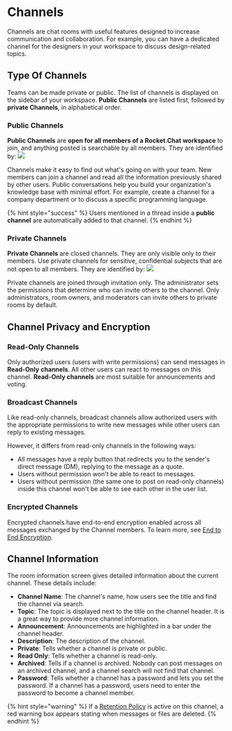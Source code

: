 # Channels

Channels are chat rooms with useful features designed to increase communication and collaboration. For example, you can have a dedicated channel for the designers in your workspace to discuss design-related topics.

## Type Of Channels

Teams can be made private or public. The list of channels is displayed on the sidebar of your workspace. **Public Channels** are listed first, followed by **private Channels**, in alphabetical order.

### Public Channels

**Public Channels** are **open for all members of a Rocket.Chat workspace** to join, and anything posted is searchable by all members. They are identified by: ![](../../../../.gitbook/assets/2021-12-23\_19-51-58.png)

Channels make it easy to find out what's going on with your team. New members can join a channel and read all the information previously shared by other users. Public conversations help you build your organization's knowledge base with minimal effort. For example, create a channel for a company department or to discuss a specific programming language.



{% hint style="success" %}
Users mentioned in a thread inside a **public channel** are automatically added to that channel.
{% endhint %}

### Private Channels&#x20;

**Private Channels** are closed channels. They are only visible only to their members. Use private channels for sensitive, confidential subjects that are not open to all members. They are identified by: ![](../../../../.gitbook/assets/2021-12-23\_19-50-54.png)

Private channels are joined through invitation only. The administrator sets the permissions that determine who can invite others to the channel. Only administrators, room owners, and moderators can invite others to private rooms by default.&#x20;

## Channel Privacy and Encryption

### Read-Only Channels

Only authorized users (users with write permissions) can send messages in **Read-Only** **channels**. All other users can react to messages on this channel. **Read-Only channels** are most suitable for announcements and voting.

### Broadcast Channels

Like read-only channels, broadcast channels allow authorized users with the appropriate permissions to write new messages while other users can reply to existing messages.

However, it differs from read-only channels in the following ways:

* All messages have a reply button that redirects you to the sender's direct message (DM), replying to the message as a quote.
* Users without permission won't be able to react to messages.
* Users without permission (the same one to post on read-only channels) inside this channel won't be able to see each other in the user list.

### Encrypted Channels

Encrypted channels have end-to-end encryption enabled across all messages exchanged by the Channel members. To learn more, see [End to End Encryption](../../security-bundle/end-to-end-encryption-user-guide.md).

## Channel Information

The room information screen gives detailed information about the current channel. These details include:

* **Channel Name**: The channel's name, how users see the title and find the channel via search.
* **Topic**: The topic is displayed next to the title on the channel header. It is a great way to provide more channel information.
* **Announcement**: Announcements are highlighted in a bar under the channel header.
* **Description**: The description of the channel.
* **Private**: Tells whether a channel is private or public.
* **Read Only**: Tells whether a channel is read-only.
* **Archived**: Tells if a channel is archived. Nobody can post messages on an archived channel, and a channel search will not find that channel.
* **Password**: Tells whether a channel has a password and lets you set the password. If a channel has a password, users need to enter the password to become a channel member.

{% hint style="warning" %}
If a [Retention Policy](../../../workspace-administration/settings/retention-policies.md) is active on this channel, a red warning box appears stating when messages or files are deleted.
{% endhint %}
